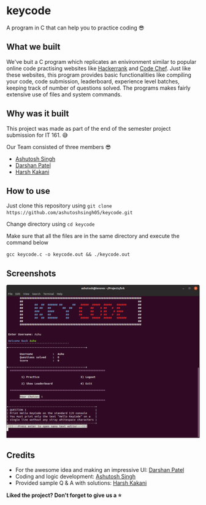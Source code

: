 # keycode

A program in C that can help you to practice coding :sunglasses:

## What we built

We've buit a C program which replicates an enivironment similar to popular online code practising websites like [Hackerrank](https://www.hackerrank.com) and [Code Chef](https://www.codechef.com). Just like these websites, this program provides basic functionalities like compiling your code, code submission, leaderboard, experience level batches, keeping track of number of questions solved. The programs makes fairly extensive use of files and system commands.

## Why was it built

This project was made as part of the end of the semester project submission for IT 161. :sweat_smile:

Our Team consisted of three members :sunglasses:

- [Ashutosh Singh](https://github.com/ashutoshsingh05)
- [Darshan Patel](https://github.com/darshanpatel44)
- [Harsh Kakani](https://github.com/hkmartian)

## How to use

Just clone this repository using `git clone https://github.com/ashutoshsingh05/keycode.git`

Change directory using `cd keycode`

Make sure that all the files are in the same directory and execute the command below
```
gcc keycode.c -o keycode.out && ./keycode.out
```
## Screenshots

![KeyCode: screenshot](images/preview.png)

## Credits

- For the awesome idea and making an impressive UI: [Darshan Patel](https://github.com/darshanpatel44)
- Coding and logic development: [Ashutosh Singh](https://github.com/ashutoshsingh05)
- Provided sample Q & A with solutions: [Harsh Kakani](https://github.com/hkmartian)

**Liked the project? Don't forget to give us a :star:**